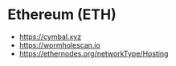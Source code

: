 # Ethereum (ETH)

- https://cymbal.xyz
- https://wormholescan.io
- https://ethernodes.org/networkType/Hosting
